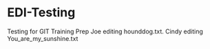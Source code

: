 # EDI-Testing
Testing for GIT Training Prep
Joe editing hounddog.txt.
Cindy editing You_are_my_sunshine.txt
